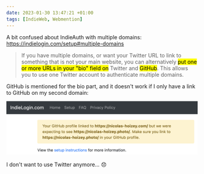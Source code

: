 ```yaml
---
date: 2023-01-30 13:47:21 +01:00
tags: [IndieWeb, Webmention]
---
```


A bit confused about IndieAuth with multiple domains: <https://indielogin.com/setup#multiple-domains>

> If you have multiple domains, or want your Twitter URL to link to something that is not your main website, you can alternatively <mark>put one or more URLs in your "bio" field on</mark> Twitter and <mark>GitHub</mark>. This allows you to use one Twitter account to authenticate multiple domains.

GitHub is mentioned for the bio part, and it doesn't work if I only have a link to GitHub on my second domain:

![A warning message on indielogin.com that says "Your GitHub profile linked to https://nicolas-hoizey.com/ but we were expecting to see https://nicolas-hoizey.photo/. Make sure you link to https://nicolas-hoizey.photo/ in your GitHub profile"](indielogin-warning-message.png)

I don't want to use Twitter anymore… 😞

